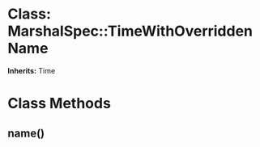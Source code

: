 # Class: MarshalSpec::TimeWithOverriddenName
**Inherits:** Time
    



# Class Methods
## name() [](#method-c-name)


